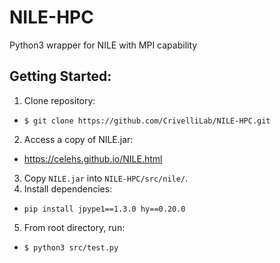 # NILE-HPC
Python3 wrapper for NILE with MPI capability

## Getting Started:

1. Clone repository:
  - `$ git clone https://github.com/CrivelliLab/NILE-HPC.git`
2. Access a copy of NILE.jar:
  - https://celehs.github.io/NILE.html
3. Copy `NILE.jar` into `NILE-HPC/src/nile/`.
4. Install dependencies:
  - `pip install jpype1==1.3.0 hy==0.20.0`
5. From root directory, run:
  - `$ python3 src/test.py`
